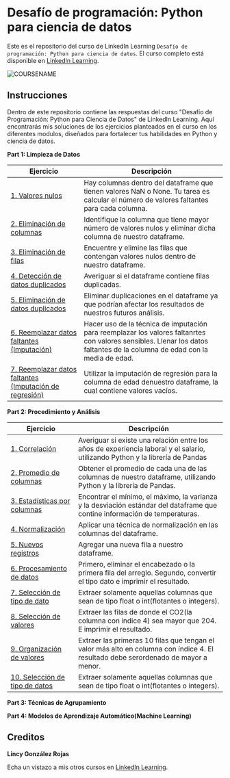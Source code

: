 # Desafío de programación: Python para ciencia de datos
Este es el repositorio del curso de LinkedIn Learning `Desafío de programación: Python para ciencia de datos`. El curso completo está disponible en [LinkedIn Learning][lil-course-url].

![COURSENAME][lil-thumbnail-url] 

## Instrucciones
Dentro de este repositorio contiene las respuestas del curso "Desafío de Programación: Python para Ciencia de Datos" de LinkedIn Learning. Aquí encontrarás mis soluciones de los ejercicios planteados en el curso en los diferentes modulos, diseñados para fortalecer tus habilidades en Python y ciencia de datos.

**Part 1: Limpieza de Datos**

| Ejercicio                                  | Descripción                                                                  |
|--------------------------------------------|------------------------------------------------------------------------------|
| [1. Valores nulos](/My%20Solutions/Part%201%20Limpieza%20de%20Datos/Solution%20SRTM%2001_01.ipynb)   | Hay columnas dentro del dataframe que tienen valores NaN o None. Tu tarea es calcular el número de valores faltantes para cada columna.|
| [2. Eliminación de columnas](/My%20Solutions/Part%201%20Limpieza%20de%20Datos/Solution%20SRTM%2001_02.ipynb)  | Identifique la columna que tiene mayor número de valores nulos y eliminar dicha columna de nuestro dataframe.|
| [3. Eliminación de filas](/My%20Solutions/Part%201%20Limpieza%20de%20Datos/Solution%20SRTM%2001_03.ipynb) | Encuentre y elimine las filas que contengan valores nulos dentro de nuestro dataframe. |
| [4. Detección de datos duplicados](/My%20Solutions/Part%201%20Limpieza%20de%20Datos/Solution%20SRTM%2001_04.ipynb)  | Averiguar si el dataframe contiene filas duplicadas.       |
| [5. Eliminación de datos duplicados](/My%20Solutions/Part%201%20Limpieza%20de%20Datos/Solution%20SRTM%2001_05.ipynb)  | Eliminar duplicaciones en el dataframe ya que podrían afectar los resultados de nuestros futuros análisis.   |
| [6. Reemplazar datos faltantes (Imputación)](/My%20Solutions/Part%201%20Limpieza%20de%20Datos/Solution%20SRTM%2001_06.ipynb)   | Hacer uso de la técnica de imputación para reemplazar los valores faltanrtes con valores sensibles. Llenar los datos faltantes de la columna de edad con la media de edad.             |
| [7. Reemplazar datos faltantes (Imputación de regresión)](/My%20Solutions/Part%201%20Limpieza%20de%20Datos/Solution%20SRTM%2001_07.ipynb)  | Utilizar la imputación de regresión para la columna de edad denuestro dataframe, la cual contiene valores vacíos.   |

**Part 2: Procedimiento y Análisis**

| Ejercicio                                  | Descripción                                                                  |
|--------------------------------------------|------------------------------------------------------------------------------|
| [1. Correlación](/My%20Solutions/Part%202%20Procedimiento%20y%20análisis/Solution%20SRTM%2002_01.ipynb)   | Averiguar si existe una relación entre los años de experiencia laboral y el salario, utilizando Python y la librería de Pandas|
| [2. Promedio de columnas](/My%20Solutions/Part%202%20Procedimiento%20y%20análisis/Solution%20SRTM%2002_02.ipynb)  | Obtener el promedio de cada una de las columnas de nuestro dataframe, utilizando Python y la librería de Pandas.|
| [3. Estadísticas por columnas](/My%20Solutions/Part%202%20Procedimiento%20y%20análisis/Solution%20SRTM%2002_03.ipynb) | Encontrar el mínimo, el máximo, la varianza y la desviación estándar del dataframe que contine información de temperaturas. |
| [4. Normalización](/My%20Solutions/Part%202%20Procedimiento%20y%20análisis/Solution%20SRTM%2002_04.ipynb)  | Aplicar una técnica de normalización en las columnas del dataframe.       |
| [5. Nuevos registros](/My%20Solutions/Part%202%20Procedimiento%20y%20análisis/Solution%20SRTM%2002_05.ipynb)  | Agregar una nueva fila a nuestro dataframe.   |
| [6. Procesamiento de datos](/My%20Solutions/Part%202%20Procedimiento%20y%20análisis/Solution%20SRTM%2002_06.ipynb)   | Primero, eliminar el encabezado o la primera fila del arreglo. Segundo, convertir el tipo dato e imprimir el resultado.             |
| [7. Selección de tipo de dato](/My%20Solutions/Part%202%20Procedimiento%20y%20análisis/Solution%20SRTM%2002_07.ipynb)  | Extraer solamente aquellas columnas que sean de tipo float o int(flotantes o integers).   |
| [8. Selección de valores](/My%20Solutions/Part%202%20Procedimiento%20y%20análisis/Solution%20SRTM%2002_08.ipynb)  | Extraer las filas de donde el CO2(la columna con índice 4) sea mayor que 204. E imprimir el resultado.   |
| [9. Organización de valores](/My%20Solutions/Part%202%20Procedimiento%20y%20análisis/Solution%20SRTM%2002_09.ipynb)  | Extraer las primeras 10 filas que tengan el valor más alto en columna con índice 4. El resultado debe serordenado de mayor a menor.   |
| [10. Selección de tipo de datos](/My%20Solutions/Part%202%20Procedimiento%20y%20análisis/Solution%20SRTM%2002_10.ipynb)  | Extraer solamente aquellas columnas que sean de tipo float o int(flotantes o integers).   |

**Part 3: Técnicas de Agrupamiento**

**Part 4: Modelos de Aprendizaje Automático(Machine Learning)**

## Creditos

**Lincy González Rojas**

Echa un vistazo a mis otros cursos en [LinkedIn Learning](https://www.linkedin.com/learning/instructors/lincy-gonzalez-rojas).

[0]: # (Replace these placeholder URLs with actual course URLs)
[lil-course-url]: https://www.linkedin.com/learning/desafio-de-programacion-python-para-ciencia-de-datos/desafiate-con-python
[lil-thumbnail-url]: https://media.licdn.com/dms/image/C4E0DAQGIhvEbEaAO8g/learning-public-crop_675_1200/0/1677586020672?e=2147483647&v=beta&t=m9NxnqJZRD7V9bZACeD9K_hrkQVddkSpLflpifD-dzI
